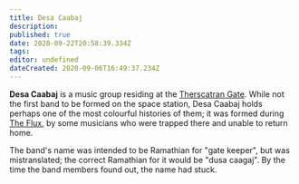 ```yaml
---
title: Desa Caabaj
description: 
published: true
date: 2020-09-22T20:58:39.334Z
tags: 
editor: undefined
dateCreated: 2020-09-06T16:49:37.234Z
---
```


**Desa Caabaj** is a music group residing at the [Therscatran Gate](/countries/therscatran_gate "wikilink"). While not the first band to be formed on the space station, Desa Caabaj holds perhaps one of the most colourful histories of them; it was formed during [The Flux](/history/the_flux "wikilink"), by some musicians who were trapped there and unable to return home.

The band's name was intended to be Ramathian for "gate keeper", but was mistranslated; the correct Ramathian for it would be "dusa caagaj". By the time the band members found out, the name had stuck.